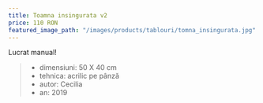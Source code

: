 ```yaml
---
title: Toamna insingurata v2
price: 110 RON
featured_image_path: "/images/products/tablouri/tomna_insingurata.jpg"
---
```


Lucrat manual!

> - dimensiuni: 50 X 40 cm
> - tehnica: acrilic pe pânză
> - autor: Cecilia
> - an: 2019
